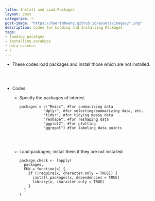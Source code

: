 ```yaml
---
title: Install and Load Packages
layout: post
categories: r
post-image: "https://haerimhwang.github.io/assets/images/r.png"
description: Codes for Loading and Installing Packages
tags:
- loading pacakges
- installing pacakges
- data science 
- r
---
```


* These codes load packages and install those which are not installed.
<br>  
<br>

* Codes  

    * Specify the packages of interest
        
          packages = c("Rmisc", #for summarizing data
                     "dplyr", #for selecting/summarizing data, etc.
                     "tidyr", #for tidying messy data
                     "reshape", #for reshaping data
                     "ggplot2", #for plotting
                     "ggrepel") #for labeling data points    
                     
      <br>
      <br>

   * Load packages; install them if they are not installed
        
         package.check <- lapply(
           packages,
           FUN = function(x) {
             if (!require(x, character.only = TRUE)) {
               install.packages(x, dependencies = TRUE)
               library(x, character.only = TRUE)
             }
           }
         )
<br> 
<br>  
